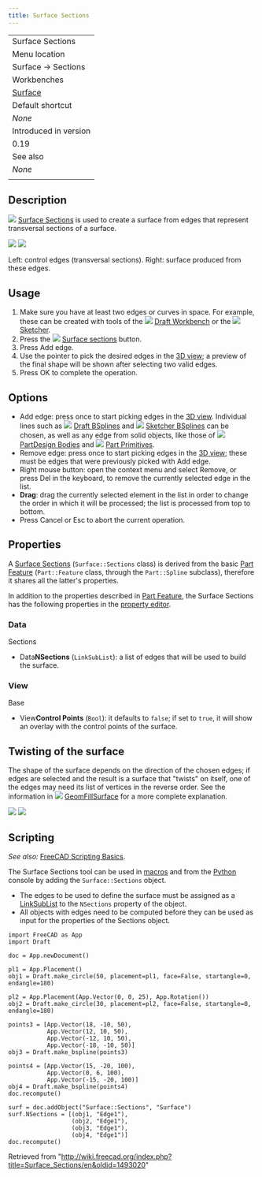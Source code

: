 ```yaml
---
title: Surface Sections
---
```


|                                                   |
| ------------------------------------------------- |
| Surface Sections                                  |
| Menu location                                     |
| Surface → Sections                                |
| Workbenches                                       |
| [Surface](/Surface_Workbench "Surface Workbench") |
| Default shortcut                                  |
| _None_                                            |
| Introduced in version                             |
| 0.19                                              |
| See also                                          |
| _None_                                            |
|                                                   |

## Description

![](/images/Surface_Sections.svg) [Surface Sections](/Surface_Sections "Surface Sections") is used to create a surface from edges that represent transversal sections of a surface.

![](/images/Surface_Sections_edges_example.png) ![](/images/Surface_Sections_example.png)

Left: control edges (transversal sections). Right: surface produced from these edges.

## Usage

1. Make sure you have at least two edges or curves in space. For example, these can be created with tools of the ![](/images/Workbench_Draft.svg) [Draft Workbench](/Draft_Workbench "Draft Workbench") or the ![](/images/Workbench_Sketcher.svg) [Sketcher](/Sketcher_Workbench "Sketcher Workbench").
2. Press the ![](/images/Surface_Sections.svg) [Surface sections](/Surface_Sections "Surface Sections") button.
3. Press Add edge.
4. Use the pointer to pick the desired edges in the [3D view](/3D_view "3D view"); a preview of the final shape will be shown after selecting two valid edges.
5. Press OK to complete the operation.

## Options

- Add edge: press once to start picking edges in the [3D view](/3D_view "3D view"). Individual lines such as ![](/images/Draft_BSpline.svg) [Draft BSplines](/Draft_BSpline "Draft BSpline") and ![](/images/Sketcher_CreateBSpline.svg) [Sketcher BSplines](/Sketcher_CreateBSpline "Sketcher CreateBSpline") can be chosen, as well as any edge from solid objects, like those of ![](/images/PartDesign_Body.svg) [PartDesign Bodies](/PartDesign_Body "PartDesign Body") and ![](/images/Part_Primitives.svg) [Part Primitives](/Part_Primitives "Part Primitives").
- Remove edge: press once to start picking edges in the [3D view](/3D_view "3D view"); these must be edges that were previously picked with Add edge.
- Right mouse button: open the context menu and select Remove, or press Del in the keyboard, to remove the currently selected edge in the list.
- **Drag**: drag the currently selected element in the list in order to change the order in which it will be processed; the list is processed from top to bottom.
- Press Cancel or Esc to abort the current operation.

## Properties

A [Surface Sections](/Surface_Sections "Surface Sections") (`Surface::Sections` class) is derived from the basic [Part Feature](/Part_Feature "Part Feature") (`Part::Feature` class, through the `Part::Spline` subclass), therefore it shares all the latter's properties.

In addition to the properties described in [Part Feature](/Part_Feature "Part Feature"), the Surface Sections has the following properties in the [property editor](/Property_editor "Property editor").

### Data

Sections

- Data**NSections** (`LinkSubList`): a list of edges that will be used to build the surface.

### View

Base

- View**Control Points** (`Bool`): it defaults to `false`; if set to `true`, it will show an overlay with the control points of the surface.

## Twisting of the surface

The shape of the surface depends on the direction of the chosen edges; if edges are selected and the result is a surface that "twists" on itself, one of the edges may need its list of vertices in the reverse order. See the information in ![](/images/Surface_GeomFillSurface.svg) [GeomFillSurface](/Surface_GeomFillSurface "Surface GeomFillSurface") for a more complete explanation.

![](/images/Surface_twisting_example_smooth.png) ![](/images/Surface_twisting_example_twisted.png)

## Scripting

_See also:_ [FreeCAD Scripting Basics](/FreeCAD_Scripting_Basics "FreeCAD Scripting Basics").

The Surface Sections tool can be used in [macros](/Macros "Macros") and from the [Python](/Python "Python") console by adding the `Surface::Sections` object.

- The edges to be used to define the surface must be assigned as a [LinkSubList](/FeaturePython_Custom_Properties#App::PropertyLinkSubList "FeaturePython Custom Properties") to the `NSections` property of the object.
- All objects with edges need to be computed before they can be used as input for the properties of the Sections object.

```
import FreeCAD as App
import Draft

doc = App.newDocument()

pl1 = App.Placement()
obj1 = Draft.make_circle(50, placement=pl1, face=False, startangle=0, endangle=180)

pl2 = App.Placement(App.Vector(0, 0, 25), App.Rotation())
obj2 = Draft.make_circle(30, placement=pl2, face=False, startangle=0, endangle=180)

points3 = [App.Vector(18, -10, 50),
           App.Vector(12, 10, 50),
           App.Vector(-12, 10, 50),
           App.Vector(-18, -10, 50)]
obj3 = Draft.make_bspline(points3)

points4 = [App.Vector(15, -20, 100),
           App.Vector(0, 6, 100),
           App.Vector(-15, -20, 100)]
obj4 = Draft.make_bspline(points4)
doc.recompute()

surf = doc.addObject("Surface::Sections", "Surface")
surf.NSections = [(obj1, "Edge1"),
                  (obj2, "Edge1"),
                  (obj3, "Edge1"),
                  (obj4, "Edge1")]
doc.recompute()

```

Retrieved from "<http://wiki.freecad.org/index.php?title=Surface_Sections/en&oldid=1493020>"
